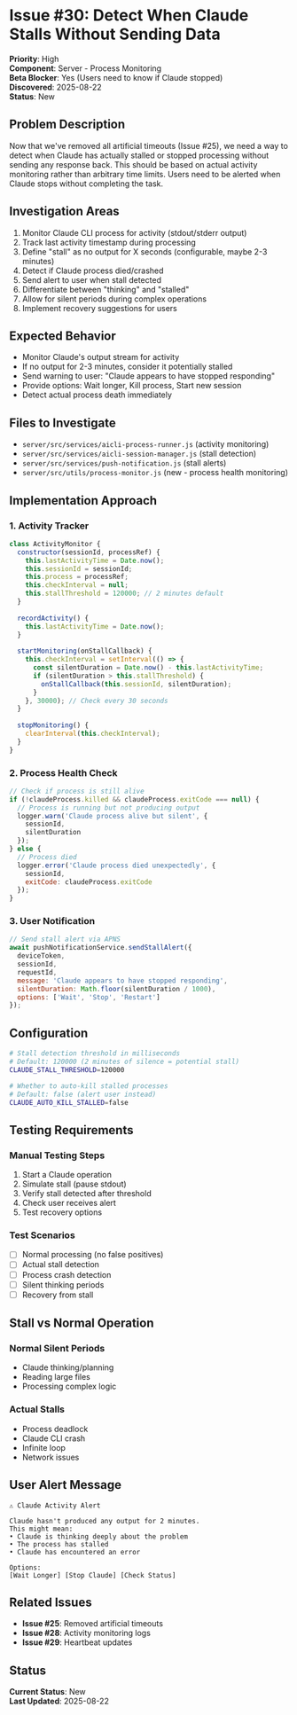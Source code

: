 # Issue #30: Detect When Claude Stalls Without Sending Data

**Priority**: High  
**Component**: Server - Process Monitoring  
**Beta Blocker**: Yes (Users need to know if Claude stopped)  
**Discovered**: 2025-08-22  
**Status**: New  

## Problem Description

Now that we've removed all artificial timeouts (Issue #25), we need a way to detect when Claude has actually stalled or stopped processing without sending any response back. This should be based on actual activity monitoring rather than arbitrary time limits. Users need to be alerted when Claude stops without completing the task.

## Investigation Areas

1. Monitor Claude CLI process for activity (stdout/stderr output)
2. Track last activity timestamp during processing
3. Define "stall" as no output for X seconds (configurable, maybe 2-3 minutes)
4. Detect if Claude process died/crashed
5. Send alert to user when stall detected
6. Differentiate between "thinking" and "stalled"
7. Allow for silent periods during complex operations
8. Implement recovery suggestions for users

## Expected Behavior

- Monitor Claude's output stream for activity
- If no output for 2-3 minutes, consider it potentially stalled
- Send warning to user: "Claude appears to have stopped responding"
- Provide options: Wait longer, Kill process, Start new session
- Detect actual process death immediately

## Files to Investigate

- `server/src/services/aicli-process-runner.js` (activity monitoring)
- `server/src/services/aicli-session-manager.js` (stall detection)
- `server/src/services/push-notification.js` (stall alerts)
- `server/src/utils/process-monitor.js` (new - process health monitoring)

## Implementation Approach

### 1. Activity Tracker
```javascript
class ActivityMonitor {
  constructor(sessionId, processRef) {
    this.lastActivityTime = Date.now();
    this.sessionId = sessionId;
    this.process = processRef;
    this.checkInterval = null;
    this.stallThreshold = 120000; // 2 minutes default
  }
  
  recordActivity() {
    this.lastActivityTime = Date.now();
  }
  
  startMonitoring(onStallCallback) {
    this.checkInterval = setInterval(() => {
      const silentDuration = Date.now() - this.lastActivityTime;
      if (silentDuration > this.stallThreshold) {
        onStallCallback(this.sessionId, silentDuration);
      }
    }, 30000); // Check every 30 seconds
  }
  
  stopMonitoring() {
    clearInterval(this.checkInterval);
  }
}
```

### 2. Process Health Check
```javascript
// Check if process is still alive
if (!claudeProcess.killed && claudeProcess.exitCode === null) {
  // Process is running but not producing output
  logger.warn('Claude process alive but silent', { 
    sessionId, 
    silentDuration 
  });
} else {
  // Process died
  logger.error('Claude process died unexpectedly', { 
    sessionId,
    exitCode: claudeProcess.exitCode 
  });
}
```

### 3. User Notification
```javascript
// Send stall alert via APNS
await pushNotificationService.sendStallAlert({
  deviceToken,
  sessionId,
  requestId,
  message: 'Claude appears to have stopped responding',
  silentDuration: Math.floor(silentDuration / 1000),
  options: ['Wait', 'Stop', 'Restart']
});
```

## Configuration

```bash
# Stall detection threshold in milliseconds
# Default: 120000 (2 minutes of silence = potential stall)
CLAUDE_STALL_THRESHOLD=120000

# Whether to auto-kill stalled processes
# Default: false (alert user instead)
CLAUDE_AUTO_KILL_STALLED=false
```

## Testing Requirements

### Manual Testing Steps
1. Start a Claude operation
2. Simulate stall (pause stdout)
3. Verify stall detected after threshold
4. Check user receives alert
5. Test recovery options

### Test Scenarios
- [ ] Normal processing (no false positives)
- [ ] Actual stall detection
- [ ] Process crash detection
- [ ] Silent thinking periods
- [ ] Recovery from stall

## Stall vs Normal Operation

### Normal Silent Periods
- Claude thinking/planning
- Reading large files
- Processing complex logic

### Actual Stalls
- Process deadlock
- Claude CLI crash
- Infinite loop
- Network issues

## User Alert Message

```
⚠️ Claude Activity Alert

Claude hasn't produced any output for 2 minutes.
This might mean:
• Claude is thinking deeply about the problem
• The process has stalled
• Claude has encountered an error

Options:
[Wait Longer] [Stop Claude] [Check Status]
```

## Related Issues

- **Issue #25**: Removed artificial timeouts
- **Issue #28**: Activity monitoring logs
- **Issue #29**: Heartbeat updates

## Status

**Current Status**: New  
**Last Updated**: 2025-08-22